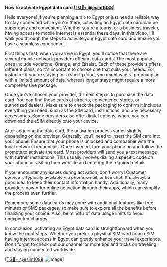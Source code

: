 **How to activate Egypt data card [[TG💪+ @esim1088](https://t.me/s/esim1088)]**

Hello everyone! If you're planning a trip to Egypt or just need a reliable way to stay connected while you're there, activating an Egypt data card can be super easy and convenient. Whether you're a tourist or a business traveler, having access to mobile internet is essential these days. In this video, I'll walk you through the steps to activate your Egypt data card and ensure you have a seamless experience.

First things first, when you arrive in Egypt, you'll notice that there are several mobile network providers offering data cards. The most popular ones include Vodafone, Orange, and Etisalat. Each of these providers offers different plans, so it's important to choose one that suits your needs. For instance, if you're staying for a short period, you might want a prepaid plan with a limited amount of data, whereas longer stays might require a more comprehensive package.

Once you've chosen your provider, the next step is to purchase the data card. You can find these cards at airports, convenience stores, or authorized dealers. Make sure to check the packaging to confirm it includes everything you need, such as the SIM card, instructions, and any necessary accessories. Some providers also offer digital options, where you can download the eSIM directly onto your device.

After acquiring the data card, the activation process varies slightly depending on the provider. Generally, you'll need to insert the SIM card into your phone. Ensure that your phone is unlocked and compatible with the local network frequencies. Once inserted, turn your phone on and follow the prompts to activate the card. Most providers will send you a text message with further instructions. This usually involves dialing a specific code on your phone or visiting their website and entering the required details.

If you encounter any issues during activation, don't worry! Customer service is typically available via phone, email, or live chat. It's always a good idea to keep their contact information handy. Additionally, many providers now offer online activation through their apps, which can simplify the process even further.

Remember, some data cards may come with additional features like free minutes or SMS packages, so make sure to explore all the benefits before finalizing your choice. Also, be mindful of data usage limits to avoid unexpected charges.

In conclusion, activating an Egypt data card is straightforward when you know the right steps. Whether you prefer a physical SIM card or an eSIM, having internet access in Egypt can greatly enhance your travel experience. Don't forget to check out our channel for more tips and tricks on traveling and staying connected worldwide.

[[TG💪+ @esim1088](https://t.me/s/esim1088) ![Image](https://i.postimg.cc/Y0z9fWf4/image.png)]